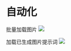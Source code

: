# 自动化
批量加载图片
![](https://qhdtc.oss-cn-chengdu.aliyuncs.com/new/20241001075505.png)

加载已生成图片提示词
![](https://qhdtc.oss-cn-chengdu.aliyuncs.com/new/20241001075617.png)

